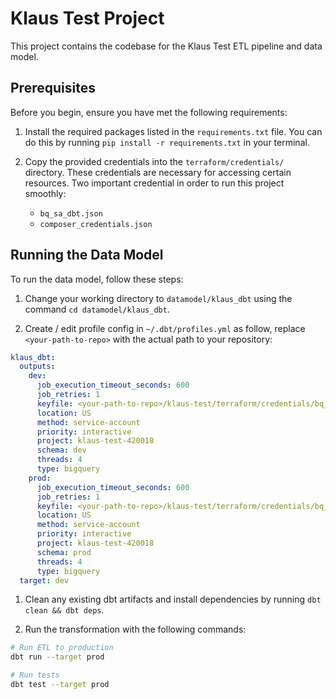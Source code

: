 # Klaus Test Project

This project contains the codebase for the Klaus Test ETL pipeline and data model.

## Prerequisites

Before you begin, ensure you have met the following requirements:

1. Install the required packages listed in the `requirements.txt` file. You can do this by running `pip install -r requirements.txt` in your terminal.

2. Copy the provided credentials into the `terraform/credentials/` directory. These credentials are necessary for accessing certain resources. Two important credential in order to run this project smoothly:
   - `bq_sa_dbt.json`
   - `composer_credentials.json`

## Running the Data Model

To run the data model, follow these steps:

1. Change your working directory to `datamodel/klaus_dbt` using the command `cd datamodel/klaus_dbt`.

2. Create / edit profile config in `~/.dbt/profiles.yml` as follow, replace `<your-path-to-repo>` with the actual path to your repository:
   
```yaml
klaus_dbt:
  outputs:
    dev:
      job_execution_timeout_seconds: 600
      job_retries: 1
      keyfile: <your-path-to-repo>/klaus-test/terraform/credentials/bq_sa_dbt.json
      location: US
      method: service-account
      priority: interactive
      project: klaus-test-420018
      schema: dev
      threads: 4
      type: bigquery
    prod:
      job_execution_timeout_seconds: 600
      job_retries: 1
      keyfile: <your-path-to-repo>/klaus-test/terraform/credentials/bq_sa_dbt.json
      location: US
      method: service-account
      priority: interactive
      project: klaus-test-420018
      schema: prod
      threads: 4
      type: bigquery
  target: dev
```

1. Clean any existing dbt artifacts and install dependencies by running `dbt clean && dbt deps`.

2. Run the transformation with the following commands:

```bash
# Run ETL to production
dbt run --target prod

# Run tests
dbt test --target prod
```
